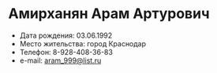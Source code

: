 # **Амирханян Арам Артурович**
+ Дата рождения: 03.06.1992
+ Место жительства: город Краснодар
+ Телефон: 8-928-408-36-83
+ e-mail: aram_999@list.ru